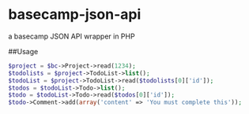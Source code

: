 # basecamp-json-api
a basecamp JSON API wrapper in PHP

##Usage

```php
$project = $bc->Project->read(1234);
$todolists = $project->TodoList->list();
$todoList = $project->TodoList->read($todolists[0]['id']);
$todos = $todoList->Todo->list();
$todo = $todoList->Todo->read($todos[0]['id']);
$todo->Comment->add(array('content' => 'You must complete this'));
```

